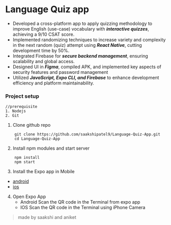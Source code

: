 # Language Quiz app

* Developed a cross-platform app to apply quizzing methodology to improve English (use-case) vocabulary with ***interactive quizzes***, achieving a 9/10 CSAT score. 
* Implemented randomizing techniques to increase variety and complexity in the next random (quiz) attempt using ***React Native***, cutting development time by 50%.  
* Integrated Firebase for ***secure backend management***, ensuring scalability and global access. 
* Designed UI in ***Figma***, compiled APK, and implemented key aspects of security features and password management 
* Utilized ***JavaScript, Expo CLI, and Firebase*** to enhance development efficiency and platform maintainability.

### Project setup

```
//prerequisite
1. Nodejs
2. Git
```

1. Clone github repo

```
    git clone https://github.com/saakshipatel9/Language-Quiz-App.git
    cd Language-Quiz-App
```

2. Install npm modules and start server

```
    npm install
    npm start
```

3. Install the Expo app in Mobile

- [android](https://play.google.com/store/apps/details?id=host.exp.exponent&hl=en_IN&gl=US)
- [ios](https://apps.apple.com/in/app/expo-go/id982107779)

4. Open Expo App
   - Android
     Scan the QR code in the Terminal from expo app
   - IOS
     Scan the QR code in the Terminal using iPhone Camera

> made by saakshi and aniket
